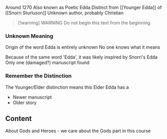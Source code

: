 Around 1270
Also known as Poetic Edda
Distinct from [[Younger Edda]] of [[Snorri Sturluson]]
Unknown author, probably Christian

>[!warning] WARNING
>Do not begin this text from the beginning
### Unknown Meaning
Origin of the word Edda is entirely unknown
No one knows what it means

Because of the same word 'Edda', it was likely inspired by Snorri's Edda
Only one (damaged?) manuscript found
### Remember the Distinction
The Younger/Elder distinction means this Elder Edda has a
- Newer manuscript
- Older story
## Content
About Gods and Heroes - we care about the Gods part in this course